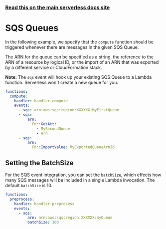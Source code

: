 <!--
title: Serverless Framework - AWS Lambda Events - SQS Queues
menuText: SQS
menuOrder: 6
description:  Setting up AWS SQS Queue Events with AWS Lambda via the Serverless Framework
layout: Doc
-->

<!-- DOCS-SITE-LINK:START automatically generated  -->
### [Read this on the main serverless docs site](https://www.serverless.com/framework/docs/providers/aws/events/sqs)
<!-- DOCS-SITE-LINK:END -->

# SQS Queues

In the following example, we specify that the `compute` function should be triggered whenever there are messages in the given SQS Queue.

The ARN for the queue can be specified as a string, the reference to the ARN of a resource by logical ID, or the import of an ARN that was exported by a different service or CloudFormation stack.

**Note:** The `sqs` event will hook up your existing SQS Queue to a Lambda function. Serverless won't create a new queue for you.

```yml
functions:
  compute:
    handler: handler.compute
    events:
      - sqs: arn:aws:sqs:region:XXXXXX:MyFirstQueue
      - sqs:
          arn:
            Fn::GetAtt:
              - MySecondQueue
              - Arn
      - sqs:
          arn:
            Fn::ImportValue: MyExportedQueueArnId
```

## Setting the BatchSize

For the SQS event integration, you can set the `batchSize`, which effects how many SQS messages will be included in a single Lambda invocation. The default `batchSize` is 10.

```yml
functions:
  preprocess:
    handler: handler.preprocess
    events:
      - sqs:
          arn: arn:aws:sqs:region:XXXXXX:myQueue
          batchSize: 100
```